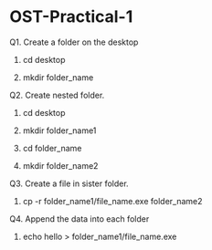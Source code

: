 # OST-Practical-1
Q1. Create a folder on the desktop

1. cd desktop

2. mkdir folder_name

Q2. Create nested folder.

1. cd desktop

2. mkdir folder_name1

3. cd folder_name

4. mkdir folder_name2

Q3. Create a file in sister folder.

1. cp -r folder_name1/file_name.exe folder_name2

Q4. Append the data into each folder

1. echo hello > folder_name1/file_name.exe